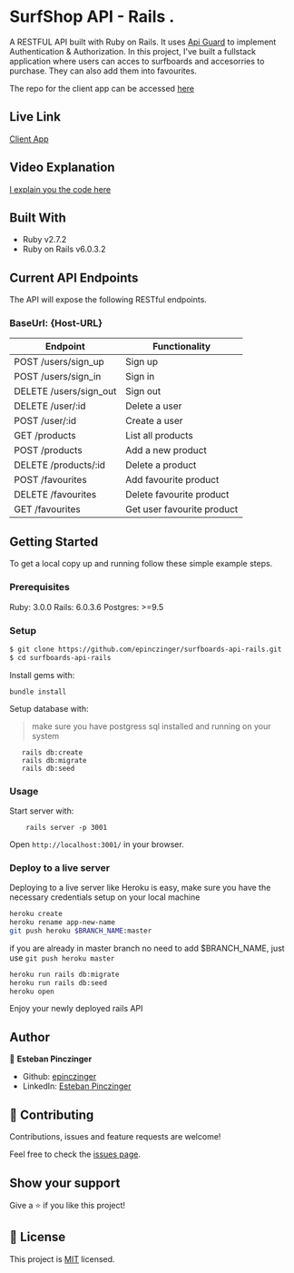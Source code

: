 # SurfShop API - Rails . 

A RESTFUL API built with Ruby on Rails. It uses [Api Guard](https://github.com/Gokul595/api_guard) to implement Authentication & Authorization.
In this project, I've built a fullstack application where users can acces to surfboards and accesorries to purchase. They can also add them into favourites.

The repo for the client app can be accessed [here](https://github.com/epinczinger/surfboards-client-react)

## Live Link

[ Client App](https://surfshop-rails-react.netlify.app/)

## Video Explanation

[I explain you the code here](https://youtu.be/WlV-_4Wjuc0)

## Built With

- Ruby v2.7.2
- Ruby on Rails v6.0.3.2

## Current API Endpoints

The API will expose the following RESTful endpoints.

### BaseUrl: {Host-URL}

| Endpoint                | Functionality                |
|-------------------------|------------------------------|
| POST /users/sign_up     | Sign up                      |
| POST /users/sign_in     | Sign in                      |
| DELETE /users/sign_out  | Sign out                     |
| DELETE /user/:id        | Delete a user                |
| POST /user/:id          | Create a user                |
| GET /products           | List all products            |
| POST /products          | Add a new product            |
| DELETE /products/:id    | Delete a product             |
| POST /favourites        | Add favourite product        |
| DELETE /favourites      | Delete favourite product     |
| GET /favourites         | Get user favourite product   |


## Getting Started

To get a local copy up and running follow these simple example steps.

### Prerequisites

Ruby: 3.0.0
Rails: 6.0.3.6
Postgres: >=9.5

### Setup

~~~bash
$ git clone https://github.com/epinczinger/surfboards-api-rails.git
$ cd surfboards-api-rails
~~~

Install gems with:

```
bundle install
```

Setup database with:

> make sure you have postgress sql installed and running on your system

```
   rails db:create
   rails db:migrate
   rails db:seed
```

### Usage

Start server with:

```
    rails server -p 3001
```

Open `http://localhost:3001/` in your browser.

### Deploy to a live server

Deploying to a live server like Heroku is easy, make sure you have the necessary credentials setup on your local machine

```bash
heroku create
heroku rename app-new-name
git push heroku $BRANCH_NAME:master 
```
if you are already in master branch no need to add $BRANCH_NAME, just use `git push heroku master`

```bash
heroku run rails db:migrate
heroku run rails db:seed
heroku open
```

Enjoy your newly deployed rails API


## Author

👤 **Esteban Pinczinger**

- Github: [epinczinger](https://github.com/epinczinger)
- LinkedIn: [Esteban Pinczinger](https://www.linkedin.com/in/esteban-pinczinger)

## 🤝 Contributing

Contributions, issues and feature requests are welcome!

Feel free to check the [issues page](https://github.com/epinczinger/surfboards-api-rails/issues).

## Show your support

Give a ⭐️ if you like this project!

## 📝 License

This project is [MIT](https://opensource.org/licenses/MIT) licensed.



